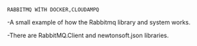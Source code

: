    RABBITMQ WİTH DOCKER,CLOUDAMPQ


-A small example of how the Rabbitmq library and system works.

-There are RabbitMQ.Client and newtonsoft.json libraries.
